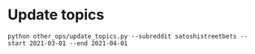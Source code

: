 # Update topics

```
python other_ops/update_topics.py --subreddit satoshistreetbets --start 2021-03-01 --end 2021-04-01
```
